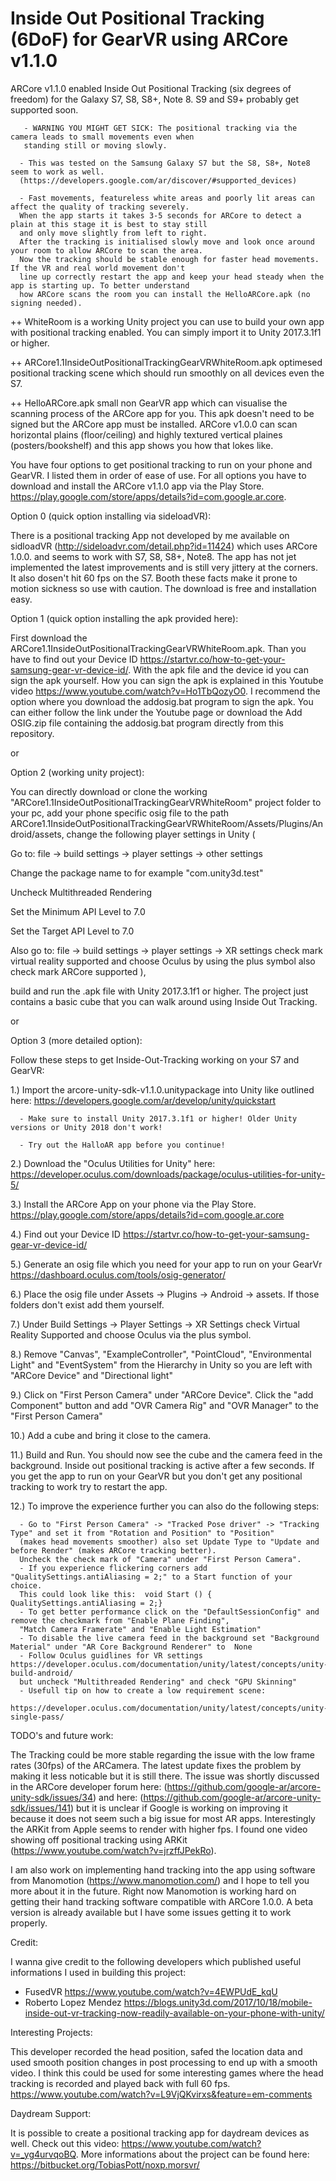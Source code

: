 # Inside Out Positional Tracking (6DoF) for GearVR using ARCore v1.1.0
ARCore v1.1.0 enabled Inside Out Positional Tracking (six degrees of freedom) for the Galaxy S7, S8, S8+, Note 8. S9 and S9+ probably get supported soon.
      
       - WARNING YOU MIGHT GET SICK: The positional tracking via the camera leads to small movements even when 
       standing still or moving slowly. 
      
      - This was tested on the Samsung Galaxy S7 but the S8, S8+, Note8 seem to work as well.   
      (https://developers.google.com/ar/discover/#supported_devices)
      
      - Fast movements, featureless white areas and poorly lit areas can affect the quality of tracking severely. 
      When the app starts it takes 3-5 seconds for ARCore to detect a plain at this stage it is best to stay still 
      and only move slightly from left to right. 
      After the tracking is initialised slowly move and look once around your room to allow ARCore to scan the area. 
      Now the tracking should be stable enough for faster head movements. If the VR and real world movement don't
      line up correctly restart the app and keep your head steady when the app is starting up. To better understand 
      how ARCore scans the room you can install the HelloARCore.apk (no signing needed).
         

++ WhiteRoom is a working Unity project you can use to build your own app with positional tracking enabled. You can simply import it to Unity 2017.3.1f1 or higher.

++ ARCore1.1InsideOutPositionalTrackingGearVRWhiteRoom.apk optimesed positional tracking scene which should run smoothly on all devices even the S7.

++ HelloARCore.apk	small non GearVR app which can visualise the scanning process of the ARCore app for you. This apk doesn't need to be signed but the ARCore app must be installed. ARCore v1.0.0 can scan horizontal plains (floor/ceiling) and highly textured vertical plaines (posters/bookshelf) and this app shows you how that lokes like.


You have four options to get positional tracking to run on your phone and GearVR. I listed them in order of ease of use. For all options you have to download and install the ARCore v1.1.0 app via the Play Store. https://play.google.com/store/apps/details?id=com.google.ar.core.   

Option 0 (quick option installing via sideloadVR):

There is a positional tracking App not developed by me available on sidloadVR (http://sideloadvr.com/detail.php?id=11424) which uses ARCore 1.0.0. and seems to work with S7, S8, S8+, Note8. The app has not jet implemented the latest improvements and is still very jittery at the corners. It also dosen't hit 60 fps on the S7. Booth these facts make it prone to motion sickness so use with caution. The download is free and installation easy. 

Option 1 (quick option installing the apk provided here):

First download the ARCore1.1InsideOutPositionalTrackingGearVRWhiteRoom.apk. Than you have to find out your Device ID https://startvr.co/how-to-get-your-samsung-gear-vr-device-id/. With the apk file and the device id you can sign the apk yourself. How you can sign the apk is explained in this Youtube video https://www.youtube.com/watch?v=Ho1TbQozyO0. I recommend the option where you download the addosig.bat program to sign the apk. You can either follow the link under the Youtube page or download the Add OSIG.zip file containing the addosig.bat program directly from this repository. 

or

Option 2 (working unity project):

You can directly download or clone the working "ARCore1.1InsideOutPositionalTrackingGearVRWhiteRoom" project folder to your pc, add your phone specific osig file to the path ARCore1.1InsideOutPositionalTrackingGearVRWhiteRoom/Assets/Plugins/Android/assets, change the following player settings in Unity 
(

Go to: file -> build settings -> player settings -> other settings

Change the package name to for example "com.unity3d.test"

Uncheck Multithreaded Rendering

Set the Minimum API Level to 7.0 

Set the Target API Level to 7.0

Also go to: file -> build settings -> player settings -> XR settings
check mark virtual reality supported and choose Oculus by using the plus symbol also check mark ARCore supported
), 

build and run the .apk file with Unity 2017.3.1f1 or higher. The project just contains a basic cube that you can walk around using Inside Out Tracking.

or

Option 3 (more detailed option):

Follow these steps to get Inside-Out-Tracking working on your S7 and GearVR:


1.) Import the arcore-unity-sdk-v1.1.0.unitypackage into Unity like outlined here: https://developers.google.com/ar/develop/unity/quickstart
      
      - Make sure to install Unity 2017.3.1f1 or higher! Older Unity versions or Unity 2018 don't work!
      
      - Try out the HalloAR app before you continue!
      
2.) Download the "Oculus Utilities for Unity" here: https://developer.oculus.com/downloads/package/oculus-utilities-for-unity-5/

3.) Install the ARCore App on your phone via the Play Store. https://play.google.com/store/apps/details?id=com.google.ar.core

4.) Find out your Device ID https://startvr.co/how-to-get-your-samsung-gear-vr-device-id/

5.) Generate an osig file which you need for your app to run on your GearVr https://dashboard.oculus.com/tools/osig-generator/

6.) Place the osig file under Assets -> Plugins -> Android -> assets. If those folders don't exist add them yourself.  

7.) Under Build Settings -> Player Settings -> XR Settings check Virtual Reality Supported and choose Oculus via the plus symbol.

8.) Remove "Canvas", "ExampleController", "PointCloud", "Environmental Light" and "EventSystem" from the Hierarchy in Unity so you are left with "ARCore Device" and "Directional light"

9.) Click on "First Person Camera" under "ARCore Device". Click the "add Component" button and add "OVR Camera Rig" and "OVR Manager" to the "First Person Camera"

10.) Add a cube and bring it close to the camera. 

11.) Build and Run. You should now see the cube and the camera feed in the background. Inside out positional tracking is active after a few seconds. If you get the app to run on your GearVR but you don't get any positional tracking to work try to restart the app.

12.) To improve the experience further you can also do the following steps:
      
      - Go to "First Person Camera" -> "Tracked Pose driver" -> "Tracking Type" and set it from "Rotation and Position" to "Position"
      (makes head movements smoother) also set Update Type to "Update and before Render" (makes ARCore tracking better).
      Uncheck the check mark of "Camera" under "First Person Camera". 
      - If you experience flickering corners add "QualitySettings.antiAliasing = 2;" to a Start function of your choice.
      This could look like this:  void Start () { QualitySettings.antiAliasing = 2;}
      - To get better performance click on the "DefaultSessionConfig" and remove the checkmark from "Enable Plane Finding",
      "Match Camera Framerate" and "Enable Light Estimation" 
      - To disable the live camera feed in the background set "Background Material" under "AR Core Background Renderer" to  None
      - Follow Oculus guidlines for VR settings https://developer.oculus.com/documentation/unity/latest/concepts/unity-build-android/ 
      but uncheck "Multithreaded Rendering" and check "GPU Skinning"
      - Usefull tip on how to create a low requirement scene: 
      https://developer.oculus.com/documentation/unity/latest/concepts/unity-single-pass/
 

TODO's and future work:

The Tracking could be more stable regarding the issue with the low frame rates (30fps) of the ARCamera. The latest update fixes the problem by making it less noticable but it is still there. The issue was shortly discussed in the ARCore developer forum here: (https://github.com/google-ar/arcore-unity-sdk/issues/34) and here: (https://github.com/google-ar/arcore-unity-sdk/issues/141) but it is unclear if Google is working on improving it because it does not seem such a big issue for most AR apps. Interestingly the ARKit from Apple seems to render with higher fps. I found one video showing off positional tracking using ARKit (https://www.youtube.com/watch?v=jrzffJPekRo).  

I am also work on implementing hand tracking into the app using software from Manomotion (https://www.manomotion.com/) and I hope to tell you more about it in the future. Right now Manomotion is working hard on getting their hand tracking software compatible with ARCore 1.0.0. A beta version is already available but I have some issues getting it to work properly.


Credit:

I wanna give credit to the following developers which published useful informations I used in building this project:
+ FusedVR https://www.youtube.com/watch?v=4EWPUdE_kqU
+ Roberto Lopez Mendez https://blogs.unity3d.com/2017/10/18/mobile-inside-out-vr-tracking-now-readily-available-on-your-phone-with-unity/


Interesting Projects:

This developer recorded the head position, safed the location data and used smooth position changes in post processing to end up with a smooth video. I think this could be used for some interesting games where the head tracking is recorded and played back with full 60 fps.
https://www.youtube.com/watch?v=L9VjQKvirxs&feature=em-comments

Daydream Support:

It is possible to create a positional tracking app for daydream devices as well. Check out this video: https://www.youtube.com/watch?v=_yg4urvqoBQ. More informations about the project can be found here: https://bitbucket.org/TobiasPott/noxp.morsvr/





